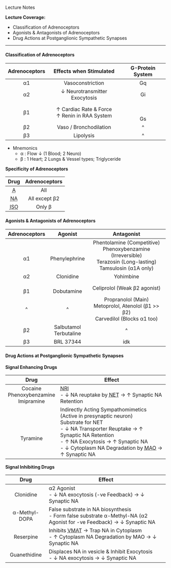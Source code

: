 Lecture Notes

**Lecture Coverage:**
- Classification of Adrenoceptors
- Agonists & Antagonists of Adrenoceptors
- Drug Actions at Postganglionic Sympathetic Synapses

---
#### **Classification of Adrenoceptors**

| **Adrenoceptors** |           **Effects when Stimulated**           | **G-Protein System** |
| :---------------: | :---------------------------------------------: | :------------------: |
|        α1         |                Vasoconstriction                 |          Gq          |
|        α2         |          ↓ Neurotransmitter Exocytosis          |          Gi          |
|        β1         | ↑ Cardiac Rate & Force<br>↑ Renin in RAA System |      <br><br>Gs      |
|        β2         |             Vaso / Bronchodilation              |          ^           |
|        β3         |                    Lipolysis                    |          ^           |
- Mnemonics
	- α : Flow ↓ (1 Blood; 2 Neuro)
	- β : 1 Heart; 2 Lungs & Vessel types; Triglyceride

**Specificity of Adrenoceptors**

|               **Drug**                | **Adrenoceptors** |
| :-----------------------------------: | :---------------: |
|   <abbr Title="Adrenaline">A</abbr>   |        All        |
| <abbr Title="Noradrenaline">NA</abbr> |   All except β2   |
| <abbr Title="Isoprenaline">ISO</abbr> |      Only β       |


#### **Agonists & Antagonists of Adrenoceptors**

| **Adrenoceptors** |        **Agonist**        |                                                   **Antagonist**                                                   |
| :---------------: | :-----------------------: | :----------------------------------------------------------------------------------------------------------------: |
|      <br>α1       |     <br>Phenylephrine     | Phentolamine (Competitive)<br>Phenoxybenzamine (Irreversible)<br>Terazosin (Long-lasting)<br>Tamsulosin (α1A only) |
|        α2         |         Clonidine         |                                                     Yohimbine                                                      |
|      <br>β1       |      <br>Dobutamine       |                                            Celiprolol (Weak β2 agonist)                                            |
|         ^         |             ^             |                Propranolol (Main)<br>Metoprolol, Atenolol (β1 >> β2)<br>Carvedilol (Blocks α1 too)                 |
|        β2         | Salbutamol<br>Terbutaline |                                                         ^                                                          |
|        β3         |         BRL 37344         |                                                        idk                                                         |


#### **Drug Actions at Postganglionic Sympathetic Synapses**
**Signal Enhancing Drugs**

|                 **Drug**                  | **Effect**                                                                                                                                                                                                                                                                         |
| :---------------------------------------: | ---------------------------------------------------------------------------------------------------------------------------------------------------------------------------------------------------------------------------------------------------------------------------------- |
| Cocaine<br>Phenoxybenzamine<br>Imipramine | <abbr Title="NA Reuptake Inhibitors">NRI</abbr><br>- ↓ NA reuptake by <abbr Title="NA Transporters">NET</abbr> → ↑ Synaptic NA Retention                                                                                                                                           |
|             <br><br>Tyramine              | Indirectly Acting Sympathomimetics (Active in presynaptic neuron)<br>Substrate for NET<br>- ↓ NA Transporter Reuptake → ↑ Synaptic NA Retention<br>- ↑ NA Exocytosis → ↑ Synaptic NA<br>- ↓ Cytoplasm NA Degradation by <abbr Title="Monoamine Oxidase">MAO</abbr> → ↑ Synaptic NA |


**Signal Inhibiting Drugs**

|   **Drug**    | **Effect**                                                                                                                                                                |
| :-----------: | ------------------------------------------------------------------------------------------------------------------------------------------------------------------------- |
|   Clonidine   | α2 Agonist<br>- ↓ NA exocytosis (-ve Feedback) → ↓ Synaptic NA                                                                                                            |
| α-Methyl-DOPA | False substrate in NA biosynthesis<br>- Form false substrate α-Methyl-NA (α2 Agonist for -ve Feedback) → ↓ Synaptic NA                                                    |
|   Reserpine   | Inhibits <abbr Title="Vesicular MA Transporter (Controls NA into/from Vesicle)">VMAT</abbr> → Trap NA in Cytoplasm<br>- ↑ Cytoplasm NA Degradation by MAO → ↓ Synaptic NA |
| Guanethidine  | Displaces NA in vesicle & Inhibit Exocytosis<br>- ↓ NA exocytosis → ↓ Synaptic NA                                                                                         |
